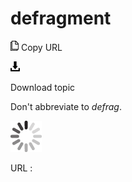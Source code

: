 # defragment

![Copy URL](media/defragment/Copy.png)
Copy URL

![Download](media/defragment/Download.png)

Download topic

Don't abbreviate to *defrag*.

![In progress](media/defragment/activity-large.gif)

URL :
